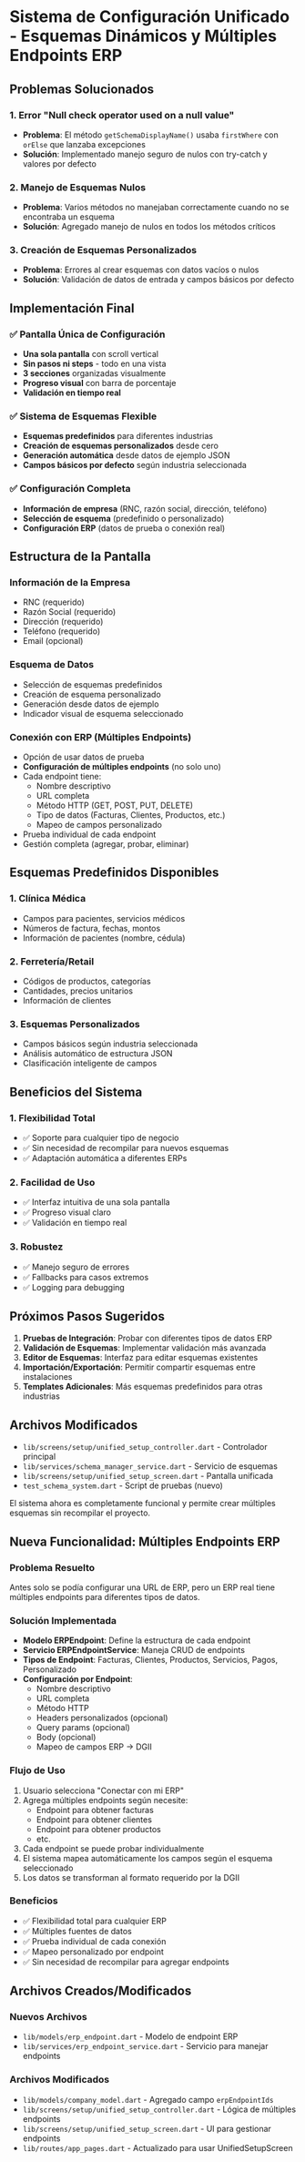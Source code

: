 # Sistema de Configuración Unificado - Esquemas Dinámicos y Múltiples Endpoints ERP

## Problemas Solucionados

### 1. Error "Null check operator used on a null value"
- **Problema**: El método `getSchemaDisplayName()` usaba `firstWhere` con `orElse` que lanzaba excepciones
- **Solución**: Implementado manejo seguro de nulos con try-catch y valores por defecto

### 2. Manejo de Esquemas Nulos
- **Problema**: Varios métodos no manejaban correctamente cuando no se encontraba un esquema
- **Solución**: Agregado manejo de nulos en todos los métodos críticos

### 3. Creación de Esquemas Personalizados
- **Problema**: Errores al crear esquemas con datos vacíos o nulos
- **Solución**: Validación de datos de entrada y campos básicos por defecto

## Implementación Final

### ✅ Pantalla Única de Configuración
- **Una sola pantalla** con scroll vertical
- **Sin pasos ni steps** - todo en una vista
- **3 secciones** organizadas visualmente
- **Progreso visual** con barra de porcentaje
- **Validación en tiempo real**

### ✅ Sistema de Esquemas Flexible
- **Esquemas predefinidos** para diferentes industrias
- **Creación de esquemas personalizados** desde cero
- **Generación automática** desde datos de ejemplo JSON
- **Campos básicos por defecto** según industria seleccionada

### ✅ Configuración Completa
- **Información de empresa** (RNC, razón social, dirección, teléfono)
- **Selección de esquema** (predefinido o personalizado)
- **Configuración ERP** (datos de prueba o conexión real)

## Estructura de la Pantalla

### Información de la Empresa
- RNC (requerido)
- Razón Social (requerido)
- Dirección (requerido)
- Teléfono (requerido)
- Email (opcional)

### Esquema de Datos
- Selección de esquemas predefinidos
- Creación de esquema personalizado
- Generación desde datos de ejemplo
- Indicador visual de esquema seleccionado

### Conexión con ERP (Múltiples Endpoints)
- Opción de usar datos de prueba
- **Configuración de múltiples endpoints** (no solo uno)
- Cada endpoint tiene:
  - Nombre descriptivo
  - URL completa
  - Método HTTP (GET, POST, PUT, DELETE)
  - Tipo de datos (Facturas, Clientes, Productos, etc.)
  - Mapeo de campos personalizado
- Prueba individual de cada endpoint
- Gestión completa (agregar, probar, eliminar)

## Esquemas Predefinidos Disponibles

### 1. Clínica Médica
- Campos para pacientes, servicios médicos
- Números de factura, fechas, montos
- Información de pacientes (nombre, cédula)

### 2. Ferretería/Retail
- Códigos de productos, categorías
- Cantidades, precios unitarios
- Información de clientes

### 3. Esquemas Personalizados
- Campos básicos según industria seleccionada
- Análisis automático de estructura JSON
- Clasificación inteligente de campos

## Beneficios del Sistema

### 1. Flexibilidad Total
- ✅ Soporte para cualquier tipo de negocio
- ✅ Sin necesidad de recompilar para nuevos esquemas
- ✅ Adaptación automática a diferentes ERPs

### 2. Facilidad de Uso
- ✅ Interfaz intuitiva de una sola pantalla
- ✅ Progreso visual claro
- ✅ Validación en tiempo real

### 3. Robustez
- ✅ Manejo seguro de errores
- ✅ Fallbacks para casos extremos
- ✅ Logging para debugging

## Próximos Pasos Sugeridos

1. **Pruebas de Integración**: Probar con diferentes tipos de datos ERP
2. **Validación de Esquemas**: Implementar validación más avanzada
3. **Editor de Esquemas**: Interfaz para editar esquemas existentes
4. **Importación/Exportación**: Permitir compartir esquemas entre instalaciones
5. **Templates Adicionales**: Más esquemas predefinidos para otras industrias

## Archivos Modificados

- `lib/screens/setup/unified_setup_controller.dart` - Controlador principal
- `lib/services/schema_manager_service.dart` - Servicio de esquemas
- `lib/screens/setup/unified_setup_screen.dart` - Pantalla unificada
- `test_schema_system.dart` - Script de pruebas (nuevo)

El sistema ahora es completamente funcional y permite crear múltiples esquemas sin recompilar el proyecto.


## Nueva Funcionalidad: Múltiples Endpoints ERP

### Problema Resuelto
Antes solo se podía configurar una URL de ERP, pero un ERP real tiene múltiples endpoints para diferentes tipos de datos.

### Solución Implementada
- **Modelo ERPEndpoint**: Define la estructura de cada endpoint
- **Servicio ERPEndpointService**: Maneja CRUD de endpoints
- **Tipos de Endpoint**: Facturas, Clientes, Productos, Servicios, Pagos, Personalizado
- **Configuración por Endpoint**:
  - Nombre descriptivo
  - URL completa
  - Método HTTP
  - Headers personalizados (opcional)
  - Query params (opcional)
  - Body (opcional)
  - Mapeo de campos ERP → DGII

### Flujo de Uso
1. Usuario selecciona "Conectar con mi ERP"
2. Agrega múltiples endpoints según necesite:
   - Endpoint para obtener facturas
   - Endpoint para obtener clientes
   - Endpoint para obtener productos
   - etc.
3. Cada endpoint se puede probar individualmente
4. El sistema mapea automáticamente los campos según el esquema seleccionado
5. Los datos se transforman al formato requerido por la DGII

### Beneficios
- ✅ Flexibilidad total para cualquier ERP
- ✅ Múltiples fuentes de datos
- ✅ Prueba individual de cada conexión
- ✅ Mapeo personalizado por endpoint
- ✅ Sin necesidad de recompilar para agregar endpoints

## Archivos Creados/Modificados

### Nuevos Archivos
- `lib/models/erp_endpoint.dart` - Modelo de endpoint ERP
- `lib/services/erp_endpoint_service.dart` - Servicio para manejar endpoints

### Archivos Modificados
- `lib/models/company_model.dart` - Agregado campo `erpEndpointIds`
- `lib/screens/setup/unified_setup_controller.dart` - Lógica de múltiples endpoints
- `lib/screens/setup/unified_setup_screen.dart` - UI para gestionar endpoints
- `lib/routes/app_pages.dart` - Actualizado para usar UnifiedSetupScreen
